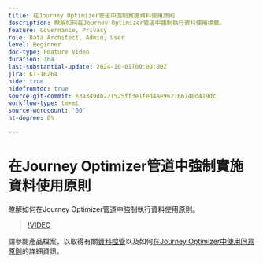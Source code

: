 ```yaml
---
title: 在Journey Optimizer管道中強制實施資料使用原則
description: 瞭解如何在Journey Optimizer管道中強制執行資料使用標籤。
feature: Governance, Privacy
role: Data Architect, Admin, User
level: Beginner
doc-type: Feature Video
duration: 164
last-substantial-update: 2024-10-01T00:00:00Z
jira: KT-16264
hide: true
hidefromtoc: true
source-git-commit: e3a349db221525ff3e1fed4ae962166740d419dc
workflow-type: tm+mt
source-wordcount: '60'
ht-degree: 0%

---
```



# 在Journey Optimizer管道中強制實施資料使用原則

瞭解如何在Journey Optimizer管道中強制執行資料使用原則。

>[!VIDEO](https://video.tv.adobe.com/v/3434901/?learn=on)

請參閱產品檔案，以取得有關[資料控管](https://experienceleague.adobe.com/en/docs/journey-optimizer/using/privacy/action-privacy-restricted)以及如何[在Journey Optimizer中使用同意原則](https://experienceleague.adobe.com/en/docs/journey-optimizer/using/privacy/consent/consent-restricted)的詳細資訊。